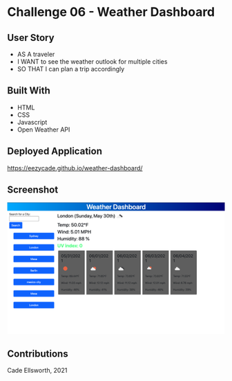 # Challenge 06 - Weather Dashboard

## User Story
* AS A traveler
* I WANT to see the weather outlook for multiple cities
* SO THAT I can plan a trip accordingly

## Built With
* HTML
* CSS
* Javascript
* Open Weather API

## Deployed Application
https://eezycade.github.io/weather-dashboard/

## Screenshot
<img src="./assets/images/challenge-6-screenshot.png"/>

## Contributions
Cade Ellsworth, 2021